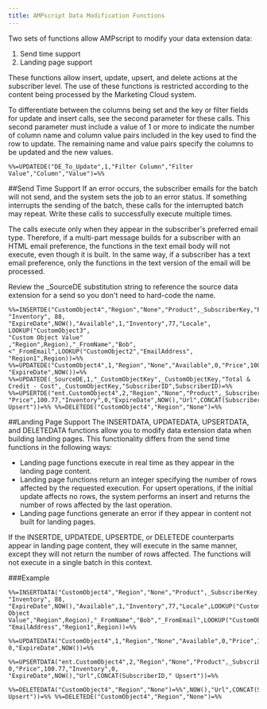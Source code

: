 ```yaml
---
title: AMPscript Data Modification Functions
---
```


Two sets of functions allow AMPscript to modify your data extension data:

1. Send time support
1. Landing page support

These functions allow insert, update, upsert, and delete actions at the subscriber level.  The use of these functions is restricted according to the content being processed by the Marketing Cloud system.

To differentiate between the columns being set and the key or filter fields for update and insert calls, see the second parameter for these calls. This second parameter must include a value of 1 or more to indicate the number of column name and column value pairs included in the key used to find the row to update. The remaining name and value pairs specify the columns to be updated and the new values.

```
%%=UPDATEDE("DE_To_Update",1,"Filter Column","Filter Value","Column","Value")=%%
```

##Send Time Support
If an error occurs, the subscriber emails for the batch will not send, and the system sets the job to an error status. If something interrupts the sending of the batch, these calls for the interrupted batch may repeat. Write these calls to successfully execute multiple times.

The calls execute only when they appear in the subscriber's preferred email type.  Therefore, if a multi-part message builds for a subscriber with an HTML email preference, the functions in the text email body will not execute, even though it is built.  In the same way, if a subscriber has a text email preference, only the functions in the text version of the email will be processed.

Review the _SourceDE substitution string to reference the source data extension for a send so you don't need to hard-code the name.

```
%%=INSERTDE("CustomObject4","Region","None","Product",_SubscriberKey,"Price",99.77, "Inventory", 88,
"ExpireDate",NOW(),"Available",1,"Inventory",77,"Locale", LOOKUP("CustomObject3",
"Custom Object Value"
,"Region",Region),"_FromName","Bob",<"_FromEmail",LOOKUP("CustomObject2","EmailAddress",
"Region1",Region))=%% %%=UPDATEDE("CustomObject4",1,"Region","None","Available",0,"Price",100.77,"Inventory",0,
"ExpireDate",NOW())=%% %%=UPDATEDE(_SourceDE,1,"_CustomObjectKey",_CustomObjectKey,"Total & Credit - Cost",_CustomObjectKey,"SubscriberID",SubscriberID)=%% %%=UPSERTDE("ent.CustomObject4",2,"Region","None","Product",_SubscriberKey,"Available",0, "Price",100.77,"Inventory",0,"ExpireDate",NOW(),"Url",CONCAT(SubscriberID," Upsert"))=%% %%=DELETEDE("CustomObject4","Region","None")=%%
```

##Landing Page Support
The INSERTDATA, UPDATEDATA, UPSERTDATA, and DELETEDATA functions allow you to modify data extension data when building landing pages.  This functionality differs from the send time functions in the following ways:

* Landing page functions execute in real time as they appear in the landing page content.
* Landing page functions return an integer specifying the number of rows affected by the requested execution.  For upsert operations, if the initial update affects no rows, the system performs an insert and returns the number of rows affected by the last operation.
* Landing page functions generate an error if they appear in content not built for landing pages.

If the INSERTDE, UPDATEDE, UPSERTDE, or DELETEDE counterparts appear in landing page content, they will execute in the same manner, except they will not return the number of rows affected. The functions will not execute in a single batch in this context.

###Example

```
%%=INSERTDATA("CustomObject4","Region","None","Product",_SubscriberKey,"Price",99.77, "Inventory", 88,
"ExpireDate",NOW(),"Available",1,"Inventory",77,"Locale",LOOKUP("CustomObject3","Custom Object Value","Region",Region),"_FromName","Bob","_FromEmail",LOOKUP("CustomObject2",
"EmailAddress","Region1",Region))=%%

%%=UPDATEDATA("CustomObject4",1,"Region","None","Available",0,"Price",100.77,"Inventory",
0,"ExpireDate",NOW())=%%

%%=UPSERTDATA("ent.CustomObject4",2,"Region","None","Product",_SubscriberKey,"Available",
0,"Price",100.77,"Inventory",0,
"ExpireDate",NOW(),"Url",CONCAT(SubscriberID," Upsert"))=%%

%%=DELETEDATA("CustomObject4","Region","None")=%%",NOW(),"Url",CONCAT(SubscriberID," Upsert"))=%% %%=DELETEDE("CustomObject4","Region","None")=%%
```